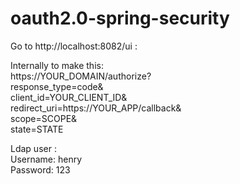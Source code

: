 # oauth2.0-spring-security

Go to http://localhost:8082/ui : </br>

Internally to make this:  </br>
https://YOUR_DOMAIN/authorize? </br>
    response_type=code& </br>
    client_id=YOUR_CLIENT_ID& </br>
    redirect_uri=https://YOUR_APP/callback& </br>
    scope=SCOPE& </br>
    state=STATE </br>

Ldap user : </br>
Username: henry </br>
Password: 123 </br>



